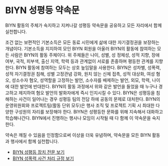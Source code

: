 # BIYN 성평등 약속문

BIYN 활동의 주체가 숙지하고 지켜나갈 성평등 약속문을 공유하고 모든 자리에서 함께 실천합니다.

조건 없는 보편적인 기본소득은 모든 동료 시민에게 삶에 대한 자기결정권을 보장하는 개념이다.
기본소득을 지지하여 모인 BIYN 회원을 아울러 BIYN의 활동에 참여하는 모든 사람은 BIYN의 활동 주체이다. 
위 주체들은 나이, 성별, 성 정체성, 성적 지향, 장애 여부, 국적, 피부색, 출신 지역, 학력 등과 관계없이 서로를 존중하며 평등한 관계를 지향한다.
BIYN 활동에 참여하는 모두는 상호 높임말을 사용한다.
BIYN은 성차별, 성폭력, 성적 자기결정권 침해, 성별 고정관념 강화, 원치 않는 신체 접촉, 성적 대상화, 여성 혐오, 성소수자 혐오, 성역할을 고정하는 발언, 소수자를 배제하는 발언, 외모, 학력, 나이에 대한 발언에 반대한다.
BIYN의 활동 과정에서 위와 같은 발언을 들었을 때 누구나 경고하고 제지하여 혐오 발언의 발화자에게 즉시 인지시킬 수 있다.
BIYN은 성평등을 침해하는 사건이 일어나는 경우 성평등 팀의 전담 하에 공동의 문제로 대처한다.
BIYN의 운영위원회와 프로젝트팀(활동 단위 모두)은 행사 조직 및 프로젝트 기획 시 최대한 다양한 구성원의 자리를 보장해야 한다. 
BIYN은 성평등한 문화를 위해 지속해서 대화하고 학습해나간다. 
BIYN에서 진행하는 행사나 모임이 시작될 때 다 함께 이 약속문을 숙지한다.

약속은 깨질 수 있음을 인정함으로써 이상을 더욱 유념하며, 약속문을 모든 BIYN 활동과 행사에서 함께 실천합니다.

- [BIYN 성평등 장치 전문 보기]()
- [BIYN 성폭력 사건 처리 규정 보기]()
